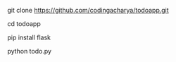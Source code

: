 git clone https://github.com/codingacharya/todoapp.git

cd todoapp

pip install flask

python todo.py
